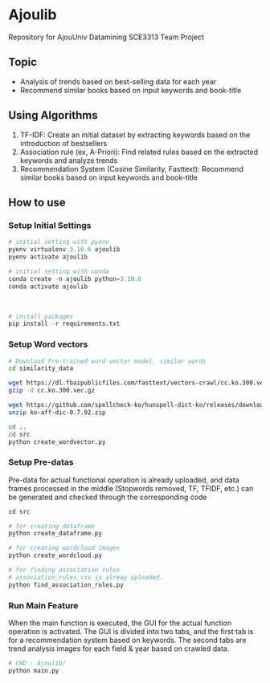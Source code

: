 # Ajoulib

Repository for AjouUniv Datamining SCE3313 Team Project

## Topic

- Analysis of trends based on best-selling data for each year
- Recommend similar books based on input keywords and book-title

## Using Algorithms

1. TF-IDF: Create an initial dataset by extracting keywords based on the introduction of bestsellers
2. Association rule (ex, A-Priori): Find related rules based on the extracted keywords and analyze trends
3. Recommendation System (Cosine Similarity, Fasttext): Recommend similar books based on input keywords and book-title

## How to use

### Setup Initial Settings

```python
# initial setting with pyenv
pyenv virtualenv 3.10.6 ajoulib
pyenv activate ajoulib

# initial setting with conda
conda create -n ajoulib python=3.10.6
conda activate ajoulib
```

<br>

```python
# install packages
pip install -r requirements.txt
```

### Setup Word vectors

```bash
# Download Pre-trained word vector model, similar words
cd similarity_data

wget https://dl.fbaipublicfiles.com/fasttext/vectors-crawl/cc.ko.300.vec.gz
gzip -d cc.ko.300.vec.gz

wget https://github.com/spellcheck-ko/hunspell-dict-ko/releases/download/0.7.92/ko-aff-dic-0.7.92.zip
unzip ko-aff-dic-0.7.92.zip

cd ..
cd src
python create_wordvector.py
```

### Setup Pre-datas

Pre-data for actual functional operation is already uploaded, and data frames processed in the middle (Stopwords removed, TF, TFIDF, etc.) can be generated and checked through the corresponding code

```python
cd src

# for creating dataframe
python create_dataframe.py

# for creating wordcloud images
python create_wordcloud.py

# for finding association rules
# association_rules.csv is alreay uploaded.
python find_association_rules.py
```

### Run Main Feature

When the main function is executed, the GUI for the actual function operation is activated. The GUI is divided into two tabs, and the first tab is for a recommendation system based on keywords. The second tabs are trend analysis images for each field & year based on crawled data.

```python
# CWD : Ajoulib/
python main.py
```
